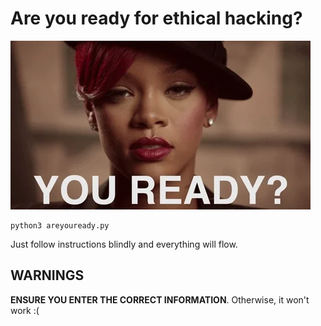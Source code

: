 # Are you ready for ethical hacking?

![](ready.webp)

```
python3 areyouready.py
```

Just follow instructions blindly and everything will flow.

## WARNINGS

**ENSURE YOU ENTER THE CORRECT INFORMATION**. Otherwise, it won't work :(
